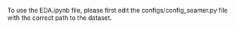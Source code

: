 To use the EDA.ipynb file, please first edit the configs/config_seamer.py file with the correct path to the dataset.

